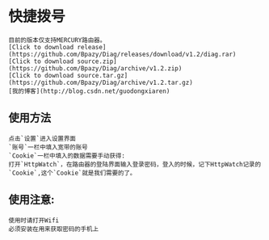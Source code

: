 快捷拨号
===
	目前的版本仅支持MERCURY路由器。
	[Click to download release](https://github.com/Bpazy/Diag/releases/download/v1.2/diag.rar)
	[Click to download source.zip](https://github.com/Bpazy/Diag/archive/v1.2.zip)
	[Click to download source.tar.gz](https://github.com/Bpazy/Diag/archive/v1.2.tar.gz)
	[我的博客](http://blog.csdn.net/guodongxiaren) 
使用方法
---
	点击`设置`进入设置界面
	`账号`一栏中填入宽带的账号
	`Cookie`一栏中填入的数据需要手动获得:
	打开`HttpWatch`，在路由器的登陆界面输入登录密码，登入的时候，记下HttpWatch记录的`Cookie`,这个`Cookie`就是我们需要的了。

使用注意:
---
	使用时请打开Wifi
	必须安装在用来获取密码的手机上